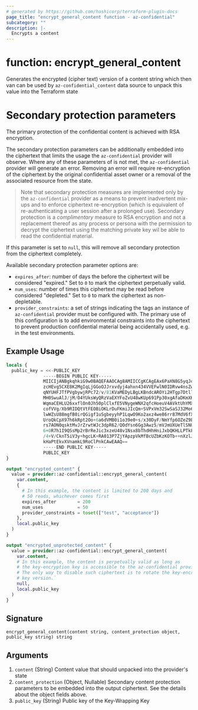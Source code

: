 ```yaml
---
# generated by https://github.com/hashicorp/terraform-plugin-docs
page_title: "encrypt_general_content function - az-confidential"
subcategory: ""
description: |-
  Encrypts a content
---
```


# function: encrypt_general_content

Generates the encrypted (cipher text) version of a content string which then van can be used by `az-confidential_content` data source to unpack this value into the Terraform state
# Secondary protection parameters
The primary protection of the confidential content is achieved with RSA encryption.

The secondary protection parameters can be additionally embedded into the
ciphertext that limits the usage the `az-confidential` provider
will observe.
Where any of these  parameters of is not met, the `az-confidential` provider
will generate an error. Removing an error will require re-encryption of the ciphertext 
by the original confidential asset owner or a removal of the associated resource from the state.

> Note that secondary protection measures are implemented only by the `az-confidential` provider
> as a means to prevent inadvertent mix-ups and to enforce ciphertext re-encryption (which is
> equivalent of re-authenticating a user session after a prolonged use). Secondary protection is a
> _complimentary_ measure to RSA encryption and not a replacement thereof as any process or persona
> with the permission to decrypt the ciphertext using the matching private key wil be able
> to read the confidential material.

If this parameter is set to `null`, this will remove all secondary protection from the
ciphertext completely.

Available secondary protection parameter options are:
- `expires_after`: number of days the before the ciphertext will be considered "expired." Set to 
  `0` to mark the ciphertext perpetually valid.
- `num_uses`: number of times this ciphertext may be read before considered "depleted." Set to
   `0` to mark the ciphertext as non-depletable.
- `provider_constraints`: a set of strings indicating the tags an instance of `az-confidential`
   provider must be configured with. The primary use of this configuration is to add environmental
   constraints into the ciphertext to prevent production confidential material being accidentally used, 
   e.g. in the test environments.

## Example Usage

```terraform
locals {
  public_key = <<-PUBLIC_KEY
              -----BEGIN PUBLIC KEY-----
              MIICIjANBgkqhkiG9w0BAQEFAAOCAg8AMIICCgKCAgEAx6PaXN8G5yqJc06mB+Ht
              zcHEvg5CXE8K2MgIqLjGGoOJJrxvdyj4ahxn434VVEFwlN0IDRvw4nsZwNOmXtQH
              qNYUHFJTfPVgbywjRPc72/v/81KVaMEDyLBgLKBndcAROYi2HTgp7DtllZGLCOFD
              MH0SwuAlJ/jM/O4YUksWyQRzVaEXYFoZvU48wKUp691Pp30xgAfaDKmXKXk/gJP+
              WqmaCEHLU26xxflOn0Jh50plClxfE5VNygeWNX2qfcHoeuV4AVktUhYMXXbaZar7
              cofVVg/Xb9RIDQtVtFEOBiOKLrDuFKmiJIcQm+SVPxVm32SwSaSJ32Mo68xc0VRZ
              lwWZsU88mgfB0irQGigf1uSgbeyyhP1LqwO9Ko2axz4we86rr87MdV6fXwyLzofD
              UroQkCpX97h6kRpt2Oo+6a6dVMB0i1o39e0+s/x30DyF/NmYfp6OZeZ9ESexNK+I
              rs7AON0qsktMvJrZrwtWJc3dpR62/QOdYsn6Gg3Awz5/mVJmUXUeTlSNUwLXvRcg
              6+0R7h1I9QSsMp2rBrReJic3xzeU48v1Nsx8bThdHhHniJxbQKHLLPTkFPvU1GVQ
              /4+V/CknT5iV3y+hgcLK+RA013P7ZjYApzpVkMfBcUZbKzKOTb++nXzlJrWwCc2b
              kHaPtEkvXVnamkL9RoClPnkCAwEAAQ==
              -----END PUBLIC KEY-----
              PUBLIC_KEY
}

output "encrypted_content" {
  value = provider::az-confidential::encrypt_general_content(
    var.content,
    {
      # In this example, the content is limited to 200 days and
      # 50 reads, whichever comes first
      expires_after        = 200
      num_uses             = 50
      provider_constraints = toset(["test", "acceptance"])
    },
    local.public_key
  )
}

output "encrypted_unprotected_content" {
  value = provider::az-confidential::encrypt_general_content(
    var.content,
    # In this example, the content is perpetually valid as long as
    # the key-encryption key is accessible to the az-confidential provider.
    # The only way to disable such ciphertext is to rotate the key-encryption
    # key version.`
    null,
    local.public_key
  )
}
```

## Signature

<!-- signature generated by tfplugindocs -->
```text
encrypt_general_content(content string, content_protection object, public_key string) string
```

## Arguments

<!-- arguments generated by tfplugindocs -->
1. `content` (String) Content value that should unpacked into the provider's state
1. `content_protection` (Object, Nullable) Secondary content protection parameters to be embedded into the output ciphertext. See the details about the object fields above.
1. `public_key` (String) Public key of the Key-Wrapping Key

